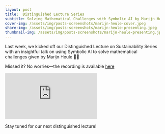 ```yaml
---
layout: post
title:  Distinguished Lecture Series  
subtitle: Solving Mathematical Challenges with Symbolic AI by Marijn Heule
cover-img: /assets/img/posts-screenshots/marijn-heule-cover.jpeg
share-img: /assets/img/posts-screenshots/marijn-heule-presenting.jpeg
thumbnail-img: /assets/img/posts-screenshots/marijn-heule-presenting.jpeg
---
```




Last week, we kicked off our Distinguished Lecture on Sustainability Series with an insightful talk on using Symbolic AI to solve mathematical challenges given by Marijn Heule 🎤✨ 

Missed it? No worries—the recording is available [here](https://www.youtube.com/watch?v=y5u5CJXNnDs)

<div class="video-container">
    <iframe src="https://www.youtube.com/embed/y5u5CJXNnDs?si=fzEGtYAL9wGVmHel" title="YouTube video player" frameborder="0" allow="accelerometer; autoplay; clipboard-write; encrypted-media; gyroscope; picture-in-picture" allowfullscreen></iframe>
</div>
				
Stay tuned for our next distinguished lecture!
